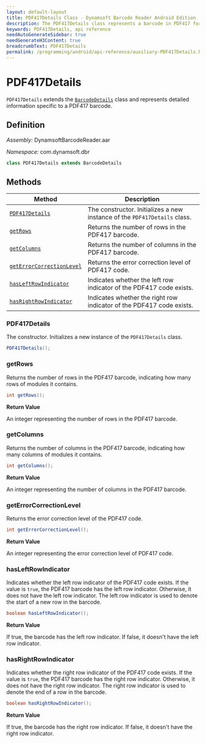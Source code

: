 ```yaml
---
layout: default-layout
title: PDF417Details Class - Dynamsoft Barcode Reader Android Edition
description: The PDF417Details class represents a barcode in PDF417 format. It inherits from the BarcodeDetails class and contains information about the row count, column count, and error correction level of the barcode.
keywords: PDF417Details, api reference
needAutoGenerateSidebar: true
needGenerateH3Content: true
breadcrumbText: PDF417Details
permalink: /programming/android/api-reference/auxiliary-PDF417Details.html
---
```


# PDF417Details

`PDF417Details` extends the [`BarcodeDetails`](barcode-details.md) class and represents detailed information specific to a PDF417 barcode.

## Definition

*Assembly:* DynamsoftBarcodeReader.aar

*Namespace:* com.dynamsoft.dbr

```java
class PDF417Details extends BarcodeDetails
```

## Methods

| Method | Description |
| ------ | ----------- |
| [`PDF417Details`](#pdf417details-1) | The constructor. Initializes a new instance of the `PDF417Details` class. |
| [`getRows`](#getrows) | Returns the number of rows in the PDF417 barcode. |
| [`getColumns`](#getcolumns) | Returns the number of columns in the PDF417 barcode. |
| [`getErrorCorrectionLevel`](#geterrorcorrectionlevel) | Returns the error correction level of PDF417 code. |
| [`hasLeftRowIndicator`](#hasleftrowindicator) | Indicates whether the left row indicator of the PDF417 code exists. |
| [`hasRightRowIndicator`](#hasrightrowindicator) | Indicates whether the right row indicator of the PDF417 code exists. |

### PDF417Details

The constructor. Initializes a new instance of the `PDF417Details` class.

```java
PDF417Details();
```

### getRows

Returns the number of rows in the PDF417 barcode, indicating how many rows of modules it contains.

```java
int getRows();
```

**Return Value**

An integer representing the number of rows in the PDF417 barcode.

### getColumns

Returns the number of columns in the PDF417 barcode, indicating how many columns of modules it contains.

```java
int getColumns();
```

**Return Value**

An integer representing the number of columns in the PDF417 barcode.

### getErrorCorrectionLevel

Returns the error correction level of the PDF417 code.

```java
int getErrorCorrectionLevel();
```

**Return Value**

An integer representing the error correction level of PDF417 code.

### hasLeftRowIndicator

Indicates whether the left row indicator of the PDF417 code exists. If the value is `true`, the PDF417 barcode has the left row indicator. Otherwise, it does not have the left row indicator. The left row indicator is used to denote the start of a new row in the barcode.

```java
boolean hasLeftRowIndicator();
```

**Return Value**

If true, the barcode has the left row indicator. If false, it doesn't have the left row indicator.

### hasRightRowIndicator

Indicates whether the right row indicator of the PDF417 code exists. If the value is `true`, the PDF417 barcode has the right row indicator. Otherwise, it does not have the right row indicator. The right row indicator is used to denote the end of a row in the barcode.

```java
boolean hasRightRowIndicator();
```

**Return Value**

If true, the barcode has the right row indicator. If false, it doesn't have the right row indicator.
